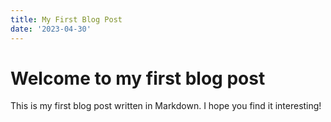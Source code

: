 ```yaml
---
title: My First Blog Post
date: '2023-04-30'
---
```


# Welcome to my first blog post

This is my first blog post written in Markdown. I hope you find it interesting!